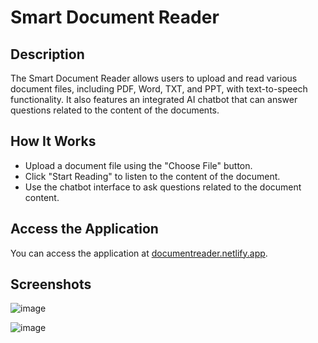 # Smart Document Reader

## Description
The Smart Document Reader allows users to upload and read various document files, including PDF, Word, TXT, and PPT, with text-to-speech functionality. It also features an integrated AI chatbot that can answer questions related to the content of the documents.

## How It Works
- Upload a document file using the "Choose File" button.
- Click "Start Reading" to listen to the content of the document.
- Use the chatbot interface to ask questions related to the document content.

## Access the Application
You can access the application at [documentreader.netlify.app](https://documentreader.netlify.app/).


## Screenshots

![image](https://github.com/user-attachments/assets/d59f32e6-e9a4-4c38-8bd1-faccdf35af50)


![image](https://github.com/user-attachments/assets/dbdac820-7ca0-4d91-ae26-82f2b90dc7e4)




